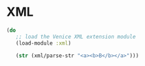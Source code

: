 # XML

```clojure
(do
   ;; load the Venice XML extension module
   (load-module :xml)
   
   (str (xml/parse-str "<a><b>B</b></a>")))
```
